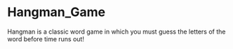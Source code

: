 # Hangman_Game
Hangman is a classic word game in which you must guess the letters of the word before time runs out!
